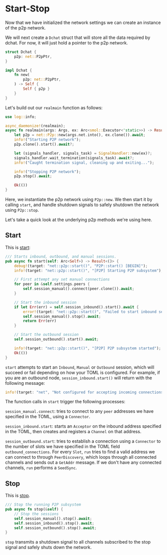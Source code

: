 # Start-Stop

Now that we have initialized the network settings we can create an
instance of the p2p network.

We will next create a `Dchat` struct that will store all the data required
by dchat. For now, it will just hold a pointer to the p2p network.

```rust
struct Dchat {
    p2p: net::P2pPtr,
}

impl Dchat {
    fn new(
        p2p: net::P2pPtr,
    ) -> Self {
        Self { p2p }
    }
}
```

Let's build out our `realmain` function as follows:

```rust
use log::info;

async_daemonize!(realmain);
async fn realmain(args: Args, ex: Arc<smol::Executor<'static>>) -> Result<()> {
    let p2p = net::P2p::new(args.net.into(), ex.clone()).await;
    info!("Starting P2P network");
    p2p.clone().start().await?;

    let (signals_handler, signals_task) = SignalHandler::new(ex)?;
    signals_handler.wait_termination(signals_task).await?;
    info!("Caught termination signal, cleaning up and exiting...");

    info!("Stopping P2P network");
    p2p.stop().await;

    Ok(())
}
```

Here, we instantiate the p2p network using `P2p::new`. We then start it
by calling `start`, and handle shutdown signals to safely shutdown the
network using `P2p::stop`.

Let's take a quick look at the underlying p2p methods we're using here.

## Start

This is [start](https://github.com/darkrenaissance/darkfi/blob/master/src/net/p2p.rs#L126):

```rust
/// Starts inbound, outbound, and manual sessions.
pub async fn start(self: Arc<Self>) -> Result<()> {
    debug!(target: "net::p2p::start()", "P2P::start() [BEGIN]");
    info!(target: "net::p2p::start()", "[P2P] Starting P2P subsystem");

    // First attempt any set manual connections
    for peer in &self.settings.peers {
        self.session_manual().connect(peer.clone()).await;
    }

    // Start the inbound session
    if let Err(err) = self.session_inbound().start().await {
        error!(target: "net::p2p::start()", "Failed to start inbound session!: {}", err);
        self.session_manual().stop().await;
        return Err(err)
    }

    // Start the outbound session
    self.session_outbound().start().await;

    info!(target: "net::p2p::start()", "[P2P] P2P subsystem started");
    Ok(())
}
```

`start` attempts to start an `Inbound`, `Manual` or `Outbound` session,
which will succeed or fail depending on how your TOML is configured. For
example, if you are an outbound node, `session_inbound.start()` will
return with the following message:

```rust
info!(target: "net", "Not configured for accepting incoming connections.");
```

The function calls in `start` trigger the following processes:

`session_manual.connect`: tries to connect to any `peer` addresses we
have specified in the TOML, using a `Connector`.

`session_inbound.start`: starts an `Acceptor` on the inbound address
specified in the TOML, then creates and registers a `Channel` on that
address.

`session_outbound.start`: tries to establish a connection using a
`Connector` to the number of slots we have specified in the TOML field
`outbound_connections`. For every `Slot`, `run` tries to find a valid
address we can connect to through `PeerDiscovery`, which loops through
all connected channels and sends out a `GetAddr` message. If we don't
have any connected channels, `run` performs a `SeedSync`.

## Stop

This is [stop](https://github.com/darkrenaissance/darkfi/blob/master/src/net/p2p.rs#L164).

```rust
/// Stop the running P2P subsystem
pub async fn stop(&self) {
    // Stop the sessions
    self.session_manual().stop().await;
    self.session_inbound().stop().await;
    self.session_outbound().stop().await;
}
```

`stop` transmits a shutdown signal to all channels subscribed to the
stop signal and safely shuts down the network.
